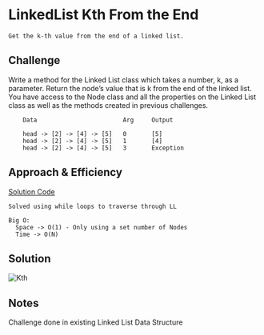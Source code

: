 # LinkedList Kth From the End

    Get the k-th value from the end of a linked list.

## Challenge

   Write a method for the Linked List class which takes a number, k, as a parameter. Return the node’s value that is k from the end of the linked list. You have access to the Node class and all the properties on the Linked List class as well as the methods created in previous challenges.

        Data                        Arg     Output
        
        head -> [2] -> [4] -> [5]   0       [5]
        head -> [2] -> [4] -> [5]   1       [4]
        head -> [2] -> [4] -> [5]   3       Exception
        
## Approach & Efficiency

[Solution Code](../DataStructures/LinkedList)

    Solved using while loops to traverse through LL

    Big O:
      Space -> O(1) - Only using a set number of Nodes
      Time -> O(N)

## Solution

![Kth](../../../../../../assets/kth_linkedlist.jpg)

## Notes

Challenge done in existing Linked List Data Structure